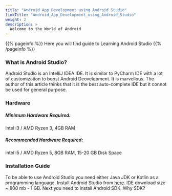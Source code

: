 ```yaml
---
title: "Android App Development using Android Studio"
linkTitle: "Android_App_Development_using_Android_Studio"
weight: 2
description: >
  Welcome to the World of Android
---
```


{{% pageinfo %}}
Here you will find guide to Learning Android Studio
{{% /pageinfo %}}

### What is Android Studio?
Android Studio is an IntelliJ IDEA IDE. It is similar to PyCharm IDE with a lot of customization to boost Android Deovelopment. It is marvellous. The author of this article thinks that it is the best auto-complete IDE but it connot be used for general purpose.

### Hardware
##### Minimum Hardware Required: 
intel i3 / AMD Ryzen 3, 4GB RAM
##### Recommended Hardware Required: 
intel i5 / AMD Ryzen 5, 8GB RAM, 15-20 GB Disk Space

### Installation Guide
To be able to use Android Studio you need either Java JDK or Kotlin as a programming language. Install Android Studio from [here](https://developer.android.com/studio). IDE download size ~ 800 mb - 1 GB. Next you need to install Android SDK. Why SDK?

